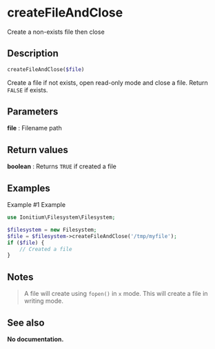 # createFileAndClose

Create a non-exists file then close

## Description

```php
createFileAndClose($file)
```

Create a file if not exists, open read-only mode and close a file. Return `FALSE` if exists.

## Parameters

__file__
: Filename path

## Return values

__boolean__
: Returns `TRUE` if created a file

## Examples

Example #1 Example
```php
use Ionitium\Filesystem\Filesystem;

$filesystem = new Filesystem;
$file = $filesystem->createFileAndClose('/tmp/myfile');
if ($file) {
    // Created a file
}
```

## Notes

> A file will create using `fopen()` in `x` mode. This will create a file in writing mode.

## See also

__No documentation.__